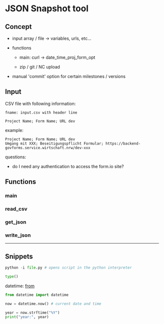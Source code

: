 # JSON Snapshot tool

## Concept

* input array / file &rarr; variables, urls, etc...
* functions

  * main: curl &rarr; date_time_proj_form_opt

  * zip / git / NC upload
* manual 'commit' option for certain milestones / versions 

## Input

CSV file with following information: 

```
fname: input.csv with header line

Project Name; Form Name; URL dev
```

example:

```
Project Name; Form Name; URL dev
Umgang mit XXX; Beseitigungspflicht Formular; https://backend-govforms.service.wirtschaft.nrw/dev-xxx
```

questions: 

* do I need any authentication to access the form.io site? 

## Functions

### main

### read_csv

### get_json

### write_json

---

## Snippets

```python
python -i file.py # opens script in the python interpreter

type()
```

datetime: [from](https://www.programiz.com/python-programming/datetime/strftime)

```python
from datetime import datetime

now = datetime.now() # current date and time

year = now.strftime("%Y")
print("year:", year)
```



